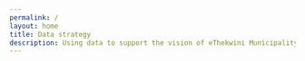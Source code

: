 ```yaml
---
permalink: /
layout: home
title: Data strategy
description: Using data to support the vision of eThekwini Municipality enjoying the reputation of being Africa’s most caring and liveable City by 2030, where all citizens live in harmony.
---
```



 <!-- The strategy will support the use of data to promote the core values of Sustainability; an Economically successful city; a Caring city; a Smart city; Poverty reduction and a Democratic & Equal city. -->